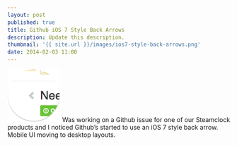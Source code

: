 ```yaml
---
layout: post
published: true
title: Github iOS 7 Style Back Arrows
description: Update this description.
thumbnail: '{{ site.url }}/images/ios7-style-back-arrows.png'
date: 2014-02-03 11:00
---
```

![Street in South Korea](/images/ios7-style-back-arrows.png)
Was working on a Github issue for one of our Steamclock products and I noticed Github’s started to use an iOS 7 style back arrow. Mobile UI moving to desktop layouts.